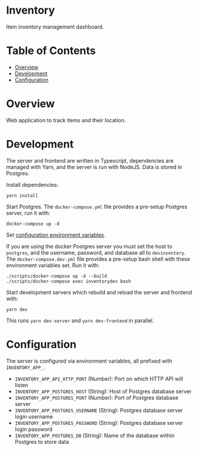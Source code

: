 # Inventory
Item inventory management dashboard.

# Table of Contents
- [Overview](#overview)
- [Development](#development)
- [Configuration](#configuration)

# Overview
Web application to track items and their location.

# Development
The server and frontend are written in Typescript, dependencies are managed with Yarn, and the server is run with NodeJS. Data is stored in Postgres.

Install dependencies:

```
yarn install
```

Start Postgres. The `docker-compose.yml` file provides a pre-setup Postgres server, run it with:

```
docker-compose up -d
```

Set [configuration environment variables](#configuration).

If you are using the docker Postgres server you must set the host to `postgres`, and the username, password, and database all to `devinventory`. The `docker-compose.dev.yml` file provides a pre-setup bash shell with these environment variables set. Run it with:

```
./scripts/docker-compose up -d --build
./scripts/docker-compose exec inventorydev bash
```

Start development servers which rebuild and reload the server and frontend with:

```
yarn dev
```

This runs `yarn dev-server` and `yarn dev-frontend` in parallel.

# Configuration
The server is configured via environment variables, all prefixed with `INVENTORY_APP_`.

- `INVENTORY_APP_API_HTTP_PORT` (Number): Port on which HTTP API will listen
- `INVENTORY_APP_POSTGRES_HOST` (String): Host of Postgres database server
- `INVENTORY_APP_POSTGRES_PORT` (Number): Port of Postgres database server
- `INVENTORY_APP_POSTGRES_USERNAME` (String): Postgres database server login username
- `INVENTORY_APP_POSTGRES_PASSWORD` (String): Postgres database server login password
- `INVENTORY_APP_POSTGRES_DB` (String): Name of the database within Postgres to store data
